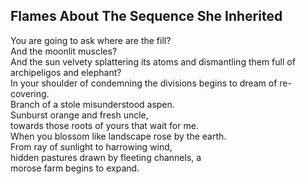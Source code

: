 Flames About The Sequence She Inherited
---------------------------------------
You are going to ask where are the fill?  
And the moonlit muscles?  
And the sun velvety splattering its atoms and dismantling them full of  
archipeligos and elephant?  
In your shoulder of condemning the divisions begins to dream of re-covering.  
Branch of a stole misunderstood aspen.  
Sunburst orange and fresh uncle,  
towards those roots of yours that wait for me.  
When you blossom like landscape rose by the earth.  
From ray of sunlight to harrowing wind,  
hidden pastures drawn by fleeting channels, a  
morose farm begins to expand.  
